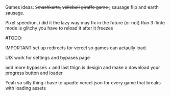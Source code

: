 Games ideas: S̶m̶a̶s̶h̶k̶a̶r̶t̶s̶, v̶o̶l̶l̶e̶b̶a̶l̶l̶ g̶i̶r̶a̶f̶f̶e̶ g̶a̶m̶e̶ , sausage flip and earth sausage.

Pixel speedrun, i did it the lazy way may fix in the future (or not)
Run 3 ifinte mode is glitchy you have to reload it after it freezes

#TODO:

IMPORTANT set up redirects for vercel so games can actaully load.

UIX work for settings and bypases page

add more bypasses +  and last thign is desigin and make a download your progress button and loader. 


Yeah so silly thing i have to upadte vercel.json for every game that breaks with loading assets
